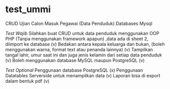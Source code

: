 # test_ummi
CRUD Ujian Calon Masuk Pegawai (Data Penduduk)
Databases Mysql

*Test Wajib*
Silahkan buat CRUD untuk data penduduk menggunakan OOP PHP (Tanpa menggunakan framework apapun) ,data ada di sheet 2, diimport ke database (v)
Bedakan antara kepala keluarga dan bukan, (boleh menggunakan warna, format text atau penanda lainnya) (v)
Tampilkan tangal lahir, umur saat ini dan juga jenis kelamin dari setiap data penduduk (v)
Boleh menggunakan database MySQL maupun PostgreSQL (v)

*Test Optional*
Penggunaan database PostgreSQL (x)
Penggunaan Datatables Serverside untuk menampilkan data (v)
Laporan bisa di export dalam bentuk pdf (v)
